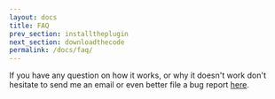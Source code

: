 ```yaml
---
layout: docs
title: FAQ
prev_section: installtheplugin
next_section: downloadthecode
permalink: /docs/faq/
---
```

If you have any question on how it works, or why it doesn't work don't hesitate
to send me an email or even better file a bug report
[here](https://github.com/christofferholmstedt/eclipse-plugin-tested/issues?state=open).

